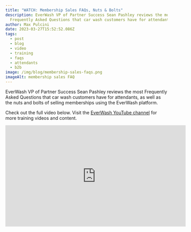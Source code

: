 ```yaml
---
title: "WATCH: Membership Sales FAQs, Nuts & Bolts"
description: EverWash VP of Partner Success Sean Pashley reviews the most
  Frequently Asked Questions that car wash customers have for attendants.
author: Max Pulcini
date: 2023-03-27T15:52:52.086Z
tags:
  - post
  - blog
  - video
  - training
  - faqs
  - attendants
  - b2b
image: /img/blog/membership-sales-faqs.png
imageAlt: membership sales FAQ
---
```

EverWash VP of Partner Success Sean Pashley reviews the most Frequently Asked Questions that car wash customers have for attendants, as well as the nuts and bolts of selling memberships using the EverWash platform.

Check out the full video below. Visit the [EverWash YouTube channel](https://www.youtube.com/channel/UCv3ZMElXRnResR_Dv9dd1GA) for more training videos and content.

<iframe width="560" height="315" src="https://www.youtube.com/embed/ITLTr_xxBOE" title="YouTube video player" frameborder="0" allow="accelerometer; autoplay; clipboard-write; encrypted-media; gyroscope; picture-in-picture; web-share" allowfullscreen></iframe>